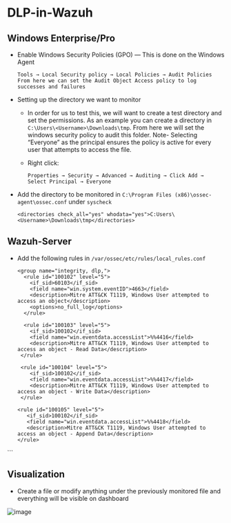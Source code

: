 # DLP-in-Wazuh

## Windows Enterprise/Pro
  - Enable Windows Security Policies (GPO) — This is done on the Windows Agent
    ```
    Tools → Local Security policy → Local Policies → Audit Policies From here we can set the Audit Object Access policy to log successes and failures
    ```
  - Setting up the directory we want to monitor
    - In order for us to test this, we will want to create a test directory and set the permissions. As an example you can create a directory in ```C:\Users\<Username>\Downloads\tmp```. From here we will 
      set the windows security policy to audit this folder. Note- Selecting “Everyone” as the principal ensures the policy is active for every user that attempts to access the file.

    - Right click:
      ```
      Properties → Security → Advanced → Auditing → Click Add → Select Principal → Everyone
      ```
  - Add the directory to be monitored in ```C:\Program Files (x86)\ossec-agent\ossec.conf``` under ```syscheck```
    ```
    <directories check_all="yes" whodata="yes">C:Users\<Username>\Downloads\tmp</directories>
    ```

 ## Wazuh-Server 
  - Add the following rules in ```/var/ossec/etc/rules/local_rules.conf```
    ```
    <group name="integrity, dlp,">
      <rule id="100102" level="5">
        <if_sid>60103</if_sid>
        <field name="win.system.eventID">4663</field>
        <description>Mitre ATT&CK T1119, Windows User attempted to access an object</description>
        <options>no_full_log</options>
      </rule>

      <rule id="100103" level="5">
        <if_sid>100102</if_sid>
        <field name="win.eventdata.accessList">%%4416</field>
        <description>Mitre ATT&CK T1119, Windows User attempted to access an object - Read Data</description>
     </rule>

     <rule id="100104" level="5">
        <if_sid>100102</if_sid>
        <field name="win.eventdata.accessList">%%4417</field>
        <description>Mitre ATT&CK T1119, Windows User attempted to access an object - Write Data</description>
     </rule>

    <rule id="100105" level="5">
       <if_sid>100102</if_sid>
       <field name="win.eventdata.accessList">%%4418</field>
       <description>Mitre ATT&CK T1119, Windows User attempted to access an object - Append Data</description>
    </rule>
 </group>
 ```

## Visualization

 - Create a file or modify anything under the previously monitored file and everything will be visible on dashboard

  ![image](https://github.com/user-attachments/assets/8616125a-3747-432c-b4c9-2ffbff57dd6d)
